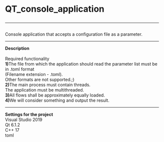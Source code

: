 # QT_console_application<br><hr>
Console application that accepts a configuration file as a parameter.<br><hr>
<b>Description<br></b><br>
Required functionality<br>
<b>1)</b>The file from which the application should read the parameter list must be in .toml format<br> (Filename extension - .toml).<br> Other formats are not supported.;)<br>
<b>2)</b>The main process must contain threads.<br> The application must be multithreaded.<br>
<b>3)</b>All flows shall be approximately equally loaded.<br>
<b>4)</b>We will consider something and output the result.<br><hr>

<b>Settings for the project</b><br>
Visual Studio 2019<br>
Qt 6.1.2<br>
C++ 17<br>
toml<br>
